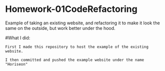 # Homework-01CodeRefactoring
Example of taking an existing website, and refactoring it to make it look the same on the outside, but work better under the hood.

#What I did: 

	First I made this repository to host the example of the existing website.
	
	I then committed and pushed the example website under the name "Horiseon"
	
	

